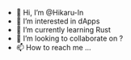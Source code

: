 - 👋 Hi, I’m @Hikaru-In   
- 👀 I’m interested in dApps       
- 🌱 I’m currently learning Rust    
- 💞️ I’m looking to collaborate on ? 
- 📫 How to reach me ...      

<!---
Hikaru-In/Hikaru-In is a ✨ special ✨ repository because its `README.md` (this file) appears on your GitHub profile.
You can click the Preview link to take a look at your changes.
--->
